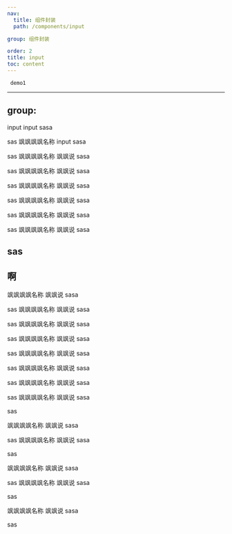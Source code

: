 ```yaml
---
nav:
  title: 组件封装
  path: /components/input

group: 组件封装

order: 2
title: input
toc: content
---
```


<code src="./demo/index.tsx" iframe="200" > demo1</code>

---

## group:

input
input
sasa

sas
飒飒飒飒名称
input
sasa

sas
飒飒飒飒名称
飒飒说
sasa

sas
飒飒飒飒名称
飒飒说
sasa

sas
飒飒飒飒名称
飒飒说
sasa

sas
飒飒飒飒名称
飒飒说
sasa

sas
飒飒飒飒名称
飒飒说
sasa

sas
飒飒飒飒名称
飒飒说
sasa

## sas

## 啊

飒飒飒飒名称
飒飒说
sasa

sas
飒飒飒飒名称
飒飒说
sasa

sas
飒飒飒飒名称
飒飒说
sasa

sas
飒飒飒飒名称
飒飒说
sasa

sas
飒飒飒飒名称
飒飒说
sasa

sas
飒飒飒飒名称
飒飒说
sasa

sas
飒飒飒飒名称
飒飒说
sasa

sas
飒飒飒飒名称
飒飒说
sasa

sas

飒飒飒飒名称
飒飒说
sasa

sas 飒飒飒飒名称
飒飒说
sasa

sas

飒飒飒飒名称
飒飒说
sasa

sas 飒飒飒飒名称
飒飒说
sasa

sas

飒飒飒飒名称
飒飒说
sasa

sas
